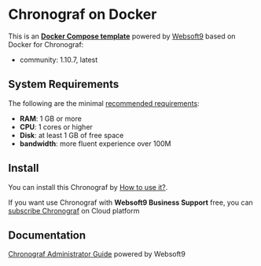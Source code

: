 # Chronograf on Docker  

This is an **[Docker Compose template](https://github.com/Websoft9/docker-library)** powered by [Websoft9](https://www.websoft9.com) based on Docker for Chronograf:


 - community:  1.10.7, latest


## System Requirements

The following are the minimal [recommended requirements](https://docs.influxdata.com/influxdb/v2/install/?t=Docker):

* **RAM**: 1 GB or more
* **CPU**: 1 cores or higher
* **Disk**: at least 1 GB of free space
* **bandwidth**: more fluent experience over 100M  

## Install

You can install this Chronograf by [How to use it?](https://github.com/Websoft9/docker-library#how-to-use-it).   

If you want use Chronograf with **Websoft9 Business Support** free, you can [subscribe Chronograf](https://www.websoft9.com/apps) on Cloud platform

## Documentation

[Chronograf Administrator Guide](https://support.websoft9.com/docs/chronograf) powered by Websoft9